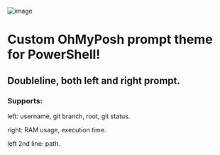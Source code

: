 
![image](https://github.com/user-attachments/assets/59aada91-33ea-4ebe-87e2-256241baf49a)

  # Custom OhMyPosh prompt theme for PowerShell!

  ## Doubleline, both left and right prompt.
  
### Supports:
    
   left: 
    username, 
    git branch, 
    root, 
    git status. 
        
   right: 
    RAM usage, 
    execution time. 

   left 2nd line: 
    path.
